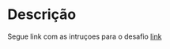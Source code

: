 # Descrição
Segue link com as intruçoes para o desafio
[link](https://docs.google.com/document/d/14KzvEcKJKyUWgiO8dRtIfroO-2hVR6GXDYrVINToA3Y/edit)
